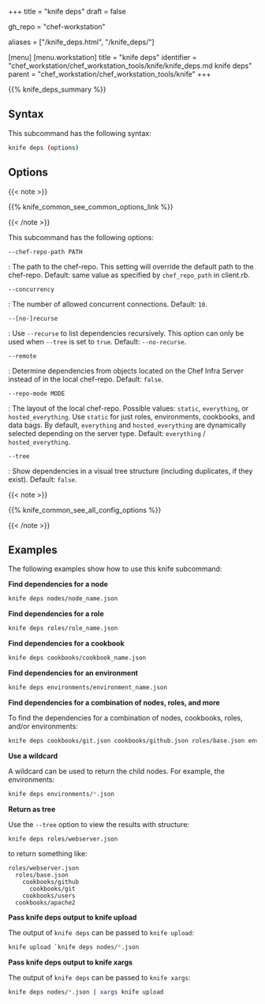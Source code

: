 +++
title = "knife deps"
draft = false

gh_repo = "chef-workstation"

aliases = ["/knife_deps.html", "/knife_deps/"]

[menu]
  [menu.workstation]
    title = "knife deps"
    identifier = "chef_workstation/chef_workstation_tools/knife/knife_deps.md knife deps"
    parent = "chef_workstation/chef_workstation_tools/knife"
+++
<!-- markdownlint-disable-file MD024 MD036 -->

{{% knife_deps_summary %}}

## Syntax

This subcommand has the following syntax:

``` bash
knife deps (options)
```

## Options

{{< note >}}

{{% knife_common_see_common_options_link %}}

{{< /note >}}

This subcommand has the following options:

`--chef-repo-path PATH`

: The path to the chef-repo. This setting will override the default path to the chef-repo. Default: same value as specified by `chef_repo_path` in client.rb.

`--concurrency`

: The number of allowed concurrent connections. Default: `10`.

`--[no-]recurse`

: Use `--recurse` to list dependencies recursively. This option can only be used when `--tree` is set to `true`. Default: `--no-recurse`.

`--remote`

: Determine dependencies from objects located on the Chef Infra Server instead of in the local chef-repo. Default: `false`.

`--repo-mode MODE`

: The layout of the local chef-repo. Possible values: `static`, `everything`, or `hosted_everything`. Use `static` for just roles, environments, cookbooks, and data bags. By default, `everything` and `hosted_everything` are dynamically selected depending on the server type. Default: `everything` / `hosted_everything`.

`--tree`

: Show dependencies in a visual tree structure (including duplicates, if they exist). Default: `false`.

{{< note >}}

{{% knife_common_see_all_config_options %}}

{{< /note >}}

## Examples

The following examples show how to use this knife subcommand:

**Find dependencies for a node**

``` bash
knife deps nodes/node_name.json
```

**Find dependencies for a role**

``` bash
knife deps roles/role_name.json
```

**Find dependencies for a cookbook**

``` bash
knife deps cookbooks/cookbook_name.json
```

**Find dependencies for an environment**

``` bash
knife deps environments/environment_name.json
```

**Find dependencies for a combination of nodes, roles, and more**

To find the dependencies for a combination of nodes, cookbooks, roles,
and/or environments:

``` bash
knife deps cookbooks/git.json cookbooks/github.json roles/base.json environments/desert.json nodes/mynode.json
```

**Use a wildcard**

A wildcard can be used to return the child nodes. For example,
the environments:

``` bash
knife deps environments/*.json
```

**Return as tree**

Use the `--tree` option to view the results with structure:

``` bash
knife deps roles/webserver.json
```

to return something like:

``` none
roles/webserver.json
  roles/base.json
    cookbooks/github
      cookbooks/git
    cookbooks/users
  cookbooks/apache2
```

**Pass knife deps output to knife upload**

The output of `knife deps` can be passed to `knife upload`:

``` bash
knife upload `knife deps nodes/*.json
```

**Pass knife deps output to knife xargs**

The output of `knife deps` can be passed to `knife xargs`:

``` bash
knife deps nodes/*.json | xargs knife upload
```
